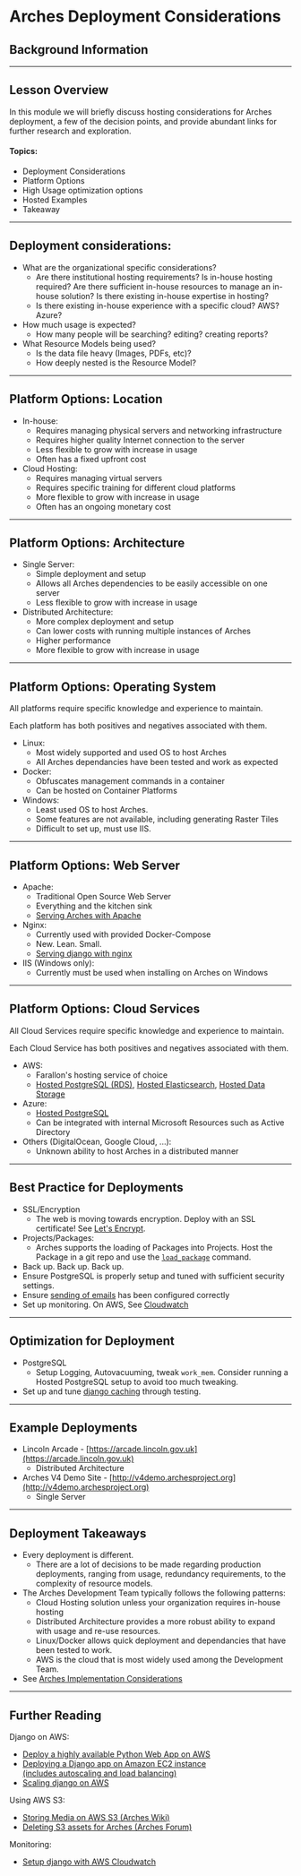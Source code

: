<!-- sectionTitle: Pre-course A: Deployment Considerations -->

# Arches Deployment Considerations
## Background Information

---

## Lesson Overview

In this module we will briefly discuss hosting considerations for Arches
deployment, a few of the decision points, and provide abundant links for further
research and exploration.

#### Topics:
-   Deployment Considerations
-   Platform Options
-   High Usage optimization options
-   Hosted Examples
-   Takeaway

---

## Deployment considerations:
-   What are the organizational specific considerations?
    -   Are there institutional hosting requirements? Is in-house hosting required? Are there sufficient in-house resources to manage an in-house solution? Is there existing in-house expertise in hosting?
    -   Is there existing in-house experience with a specific cloud? AWS? Azure?
-   How much usage is expected?
    -   How many people will be searching? editing? creating reports?
-   What Resource Models being used?
    -   Is the data file heavy (Images, PDFs, etc)?
    -   How deeply nested is the Resource Model?

---

## Platform Options: Location

-   In-house:
    -   Requires managing physical servers and networking infrastructure
    -   Requires higher quality Internet connection to the server
    -   Less flexible to grow with increase in usage
    -   Often has a fixed upfront cost
-   Cloud Hosting:
    -   Requires managing virtual servers
    -   Requires specific training for different cloud platforms
    -   More flexible to grow with increase in usage
    -   Often has an ongoing monetary cost

---

## Platform Options: Architecture

-   Single Server:
    -   Simple deployment and setup
    -   Allows all Arches dependencies to be easily accessible on one server
    -   Less flexible to grow with increase in usage
-   Distributed Architecture:
    -   More complex deployment and setup
    -   Can lower costs with running multiple instances of Arches
    -   Higher performance
    -   More flexible to grow with increase in usage

---

## Platform Options: Operating System

All platforms require specific knowledge and experience to maintain.

Each platform has both positives and negatives associated with them.

-   Linux:
    -   Most widely supported and used OS to host Arches
    -   All Arches dependancies have been tested and work as expected
-   Docker:
    -   Obfuscates management commands in a container
    -   Can be hosted on Container Platforms
-   Windows:
    -   Least used OS to host Arches.
    -   Some features are not available, including generating Raster Tiles
    -   Difficult to set up, must use IIS.

---

## Platform Options: Web Server

-   Apache:
    -   Traditional Open Source Web Server
    -   Everything and the kitchen sink
    -   [Serving Arches with Apache](https://arches.readthedocs.io/en/stable/serving-arches-with-apache/)
-   Nginx:
    -   Currently used with provided Docker-Compose
    -   New. Lean. Small.
    -   [Serving django with nginx](https://www.digitalocean.com/community/tutorials/how-to-set-up-django-with-postgres-nginx-and-gunicorn-on-ubuntu-18-04)
-   IIS (Windows only):
    -   Currently must be used when installing on Arches on Windows

---

## Platform Options: Cloud Services

All Cloud Services require specific knowledge and experience to maintain.

Each Cloud Service has both positives and negatives associated with them.

-   AWS:
    -   Farallon's hosting service of choice
    -   [Hosted PostgreSQL (RDS)](https://aws.amazon.com/rds/), [Hosted Elasticsearch](https://aws.amazon.com/elasticsearch-service/), [Hosted Data Storage](https://aws.amazon.com/s3/)
-   Azure:
    -   [Hosted PostgreSQL](https://azure.microsoft.com/en-us/services/postgresql/)
    -   Can be integrated with internal Microsoft Resources such as Active Directory
-   Others (DigitalOcean, Google Cloud, ...):
    -   Unknown ability to host Arches in a distributed manner

---

## Best Practice for Deployments

-   SSL/Encryption
    -   The web is moving towards encryption. Deploy with an SSL certificate! See [Let's Encrypt](https://letsencrypt.org/).
-   Projects/Packages:
    -   Arches supports the loading of Packages into Projects. Host the Package in a git repo and use the [`load_package`](https://arches.readthedocs.io/en/stable/command-line-reference/#loading-a-package-into-a-project) command.
-   Back up. Back up. Back up.
-   Ensure PostgreSQL is properly setup and tuned with sufficient security settings.
-   Ensure [sending of emails](https://docs.djangoproject.com/en/1.11/howto/deployment/checklist/#email-backend-and-related-settings) has been configured correctly
-   Set up monitoring. On AWS, See [Cloudwatch](https://aws.amazon.com/cloudwatch/)

---

## Optimization for Deployment

-   PostgreSQL
    -   Setup Logging, Autovacuuming, tweak `work_mem`. Consider running a Hosted PostgreSQL setup to avoid too much tweaking.
-   Set up and tune [django caching](https://docs.djangoproject.com/en/1.11/topics/cache/) through testing.

---

## Example Deployments

-   Lincoln Arcade - [https://arcade.lincoln.gov.uk](https://arcade.lincoln.gov.uk)
    -   Distributed Architecture
-   Arches V4 Demo Site - [http://v4demo.archesproject.org](http://v4demo.archesproject.org)
    -   Single Server

---

## Deployment Takeaways

-   Every deployment is different.
    -   There are a lot of decisions to be made regarding production deployments, ranging from usage, redundancy requirements, to the complexity of resource models.
-   The Arches Development Team typically follows the following patterns:
    -   Cloud Hosting solution unless your organization requires in-house hosting
    -   Distributed Architecture provides a more robust ability to expand with usage and re-use resources.
    -   Linux/Docker allows quick deployment and dependancies that have been tested to work.
    -   AWS is the cloud that is most widely used among the Development Team.
-   See [Arches Implementation Considerations](https://www.archesproject.org/implementation-considerations/)

---

## Further Reading

Django on AWS:
-  [Deploy a highly available Python Web App on AWS](https://aws.amazon.com/getting-started/projects/deploy-python-application/)
-  [Deploying a Django app on Amazon EC2 instance  
(includes autoscaling and load balancing)](https://www.agiliq.com/blog/2014/08/deploying-a-django-app-on-amazon-ec2-instance/)
-  [Scaling django on AWS](https://www.scribd.com/doc/54883641/Scaling-Django-Apps-With-Amazon-AWS)  

Using AWS S3:
-  [Storing Media on AWS S3 (Arches Wiki)](https://github.com/archesproject/arches/wiki/Storing-Media-on-AWS-S3)
-  [Deleting S3 assets for Arches (Arches Forum)](https://groups.google.com/forum/#!topic/archesproject/QHKqMISRkV8)  

Monitoring:
-  [Setup django with AWS Cloudwatch](http://www.kidstrythisathome.com/2017/03/django-logging-with-aws-cloudwatch-and-watchtower.html)
